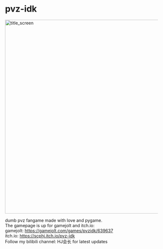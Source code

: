# pvz-idk
<img width="900" height="640" alt="title_screen" src="https://github.com/user-attachments/assets/463c40f2-5bd6-4897-a8f0-e2b4e1493a0b" />

dumb pvz fangame made with love and pygame.    
The gamepage is up for gamejolt and itch.io:    
gamejolt: https://gamejolt.com/games/pvzidk/639637    
itch.io: https://scphj.itch.io/pvz-idk      
Follow my bilibili channel: HJ会长 for latest updates     
